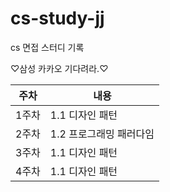 # cs-study-jj
cs 면접 스터디 기록

♡삼성 카카오 기다려라.♡

|주차|내용|
|--|--|
|1주차|1.1 디자인 패턴|
|2주차|1.2 프로그래밍 패러다임|
|3주차|1.1 디자인 패턴|
|4주차|1.1 디자인 패턴|
